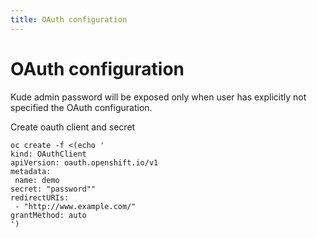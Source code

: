 ```yaml
---
title: OAuth configuration
---
```


# OAuth configuration
Kude admin password will be exposed only when user has explicitly not specified the OAuth configuration.

Create oauth client and secret

```
oc create -f <(echo '
kind: OAuthClient
apiVersion: oauth.openshift.io/v1
metadata:
 name: demo
secret: "password"" 
redirectURIs:
 - "http://www.example.com/"
grantMethod: auto
')
```

